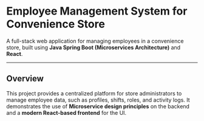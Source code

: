#  Employee Management System for Convenience Store

A full-stack web application for managing employees in a convenience store, built using **Java Spring Boot (Microservices Architecture)** and **React**.

---

##  Overview

This project provides a centralized platform for store administrators to manage employee data, such as profiles, shifts, roles, and activity logs. It demonstrates the use of **Microservice design principles** on the backend and a **modern React-based frontend** for the UI.



